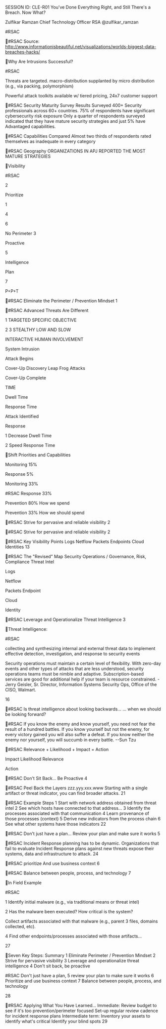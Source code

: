 SESSION ID: CLE-R01
You've Done Everything Right, and Still There's a Breach. Now What?

Zulfikar Ramzan
Chief Technology Officer RSA
@zulfikar_ramzan

#RSAC

#RSAC
Source: http://www.informationisbeautiful.net/visualizations/worlds-biggest-data-breaches-hacks/

Why Are Intrusions Successful?

#RSAC

Threats are targeted. macro-distribution supplanted by micro distribution (e.g., via packing, polymorphism)

Powerful attack toolkits available w/ tiered pricing, 24x7 customer support

#RSAC
Security Maturity Survey Results
Surveyed 400+ Security professionals across 60+ countries. 75% of respondents have significant cybersecurity risk exposure
Only a quarter of respondents surveyed indicated that they have mature security strategies and just 5% have Advantaged capabilities.

#RSAC
Capabilities Compared
Almost two thirds of respondents rated themselves as inadequate in every category

#RSAC
Geography
ORGANIZATIONS IN APJ REPORTED THE MOST MATURE STRATEGIES

Visibility

#RSAC

2

Prioritize

1

4

6

No Perimeter
3

Proactive

5

Intelligence

Plan

7

P+P+T

#RSAC
Eliminate the Perimeter / Prevention Mindset
1

#RSAC
Advanced Threats Are Different

1 TARGETED SPECIFIC OBJECTIVE

2 3 STEALTHY LOW AND SLOW

INTERACTIVE
HUMAN INVOLVEMENT

System Intrusion

Attack Begins

Cover-Up Discovery Leap Frog Attacks

Cover-Up Complete

TIME

Dwell Time

Response Time

Attack Identified

Response

1 Decrease Dwell Time

2 Speed Response Time

Shift Priorities and Capabilities

Monitoring 15%

Response 5%

Monitoring 33%

#RSAC
Response 33%

Prevention 80%
How we spend

Prevention 33%
How we should spend

#RSAC
Strive for pervasive and reliable
visibility
2

#RSAC
Strive for pervasive and reliable
visibility
2

#RSAC
Key Visibility Points
Logs Netflow Packets Endpoints Cloud Identities
13

#RSAC
The "Revised" Map
Security Operations / Governance, Risk, Compliance
Threat Intel

Logs

Netflow

Packets Endpoint

Cloud

Identity

#RSAC
Leverage and Operationalize Threat Intelligence
3

Threat Intelligence:

#RSAC

collecting and synthesizing internal and external threat data to implement effective detection, investigation, and response to security events

Security operations must maintain a certain level of flexibility. With zero-day events and other types of attacks that are less understood, security operations teams must be nimble and adaptive. Subscription-based services are good for additional help if your team is resource constrained.
-Jerry Geisler, Sr. Director, Information Systems Security Ops, Office of the CISO, Walmart.

16

#RSAC
Is threat intelligence about looking backwards...
... when we should be looking forward?

#RSAC
If you know the enemy and know yourself, you need not fear the result of a hundred battles. If you know yourself but not the enemy, for every victory gained you will also suffer a defeat. If you know neither the enemy nor yourself, you will succumb in every battle. --Sun Tzu

#RSAC
Relevance + Likelihood + Impact = Action

Impact Likelihood Relevance

Action

#RSAC
Don't Sit Back...
Be Proactive
4

#RSAC
Peel Back the Layers
zzz.yyy.xxx.www
Starting with a single artifact or threat indicator, you can find broader attacks.
21

#RSAC
Example Steps
1 Start with network address obtained from threat intel 2 See which hosts have connected to that address... 3 Identify the processes associated with that communication 4 Learn provenance of those processes (context) 5 Derive new indicators from the process chain 6 See what other systems have those indicators
22

#RSAC
Don't just have a plan... Review your plan and make sure it works
5

#RSAC
Incident Response planning has to be dynamic.
Organizations that fail to evaluate Incident Response plans against new threats expose their systems, data and infrastructure to attack.
24

#RSAC
prioritize And use business context 6

#RSAC
Balance between people, process, and technology
7

In Field Example

#RSAC

1 Identify initial malware (e.g., via traditional means or threat intel)

2 Has the malware been executed? How critical is the system?

Collect artifacts associated with that malware (e.g., parent 3 files, domains collected, etc).

4 Find other endpoints/processes associated with those artifacts...

27

Seven Key Steps: Summary
1 Eliminate Perimeter / Prevention Mindset
2 Strive for pervasive visibility
3 Leverage and operationalize threat intelligence
4 Don't sit back, be proactive

#RSAC
Don't just have a plan,
5
review your plan to make sure it works 6 Prioritize and use business context 7 Balance between people, process, and technology

28

#RSAC
Applying What You Have Learned...
Immediate:  Review budget to see if it's too prevention/perimeter focused  Set-up regular review cadence for incident response plans
Intermediate term:  Inventory your assets to identify what's critical  Identify your blind spots
29

